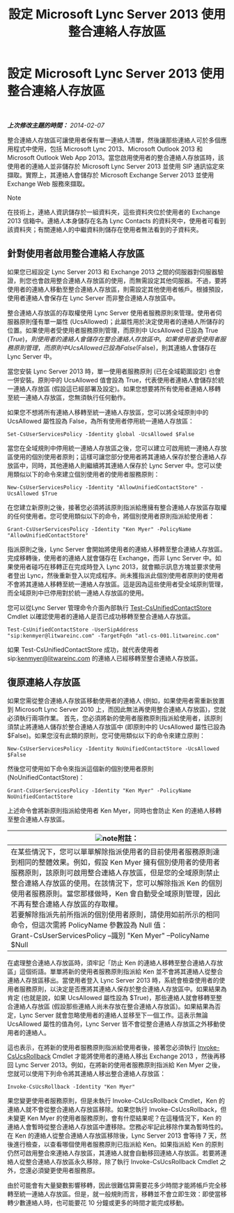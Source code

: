 ﻿---
title: 設定 Microsoft Lync Server 2013 使用整合連絡人存放區
TOCTitle: 設定 Microsoft Lync Server 2013 使用整合連絡人存放區
ms:assetid: 6aa17ae3-764e-4986-a900-85a3cdb8c1fc
ms:mtpsurl: https://technet.microsoft.com/zh-tw/library/JJ688083(v=OCS.15)
ms:contentKeyID: 49890104
ms.date: 08/10/2015
mtps_version: v=OCS.15
ms.translationtype: HT
---

# 設定 Microsoft Lync Server 2013 使用整合連絡人存放區

 

_**上次修改主題的時間：** 2014-02-07_

整合連絡人存放區可讓使用者保有單一連絡人清單，然後讓那些連絡人可於多個應用程式中使用，包括 Microsoft Lync 2013、Microsoft Outlook 2013 和 Microsoft Outlook Web App 2013。當您啟用使用者的整合連絡人存放區時，該使用者的連絡人並非儲存於 Microsoft Lync Server 2013 並使用 SIP 通訊協定來擷取。實際上，其連絡人會儲存於 Microsoft Exchange Server 2013 並使用 Exchange Web 服務來擷取。

> [!NOTE]  
> 在技術上，連絡人資訊儲存於一組資料夾，這些資料夾位於使用者的 Exchange 2013 信箱中。連絡人本身儲存在名為 Lync Contacts 的資料夾中，使用者可看到該資料夾；有關連絡人的中繼資料則儲存在使用者無法看到的子資料夾。



## 針對使用者啟用整合連絡人存放區

如果您已經設定 Lync Server 2013 和 Exchange 2013 之間的伺服器對伺服器驗證，則您也會啟用整合連絡人存放區的使用，而無需設定其他伺服器。不過，要將使用者的連絡人移動至整合連絡人存放區，則需設定其他使用者帳戶。根據預設，使用者連絡人會保存在 Lync Server 而非整合連絡人存放區中。

整合連絡人存放區的存取權使用 Lync Server 使用者服務原則來管理。使用者伺服器原則僅有單一屬性 (UcsAllowed)；此屬性用於決定使用者的連絡人所儲存的位置。如果使用者受使用者服務原則管理，而原則中 UcsAllowed 已設為 True ($True)，則使用者的連絡人會儲存在整合連絡人存放區中。如果使用者受使用者服務原則管理，而原則中 UcsAllowed 已設為 False ($False)，則其連絡人會儲存在 Lync Server 中。

當您安裝 Lync Server 2013 時，單一使用者服務原則 (已在全域範圍設定) 也會一併安裝。原則中的 UcsAllowed 值會設為 True，代表使用者連絡人會儲存於統一連絡人存放區 (假設這已經部署及設定)。如果您想要將所有使用者連絡人移轉至統一連絡人存放區，您無須執行任何動作。

如果您不想將所有連絡人移轉至統一連絡人存放區，您可以將全域原則中的 UcsAllowed 屬性設為 False，為所有使用者停用統一連絡人存放區：

    Set-CsUserServicesPolicy -Identity global -UcsAllowed $False

當您在全域規則中停用統一連絡人存放區之後，您可以建立可啟用統一連絡人存放區使用的個別使用者原則；這樣可讓您部分使用者將其連絡人保存於整合連絡人存放區中，同時，其他連絡人則繼續將其連絡人保存於 Lync Server 中。您可以使用類似以下的命令來建立個別使用者的使用者服務原則：

    New-CsUserServicesPolicy -Identity "AllowUnifiedContactStore" -UcsAllowed $True

在您建立新原則之後，接著您必須將該原則指派給應擁有整合連絡人存放區存取權的任何使用者。您可使用類似以下的命令，將個別使用者原則指派給使用者：

    Grant-CsUserServicesPolicy -Identity "Ken Myer" -PolicyName "AllowUnifiedContactStore"

指派原則之後，Lync Server 會開始將使用者的連絡人移轉至整合連絡人存放區。完成移轉後，使用者的連絡人就會儲存在 Exchange，而非 Lync Server 中。如果使用者碰巧在移轉正在完成時登入 Lync 2013，就會顯示訊息方塊並要求使用者登出 Lync，然後重新登入以完成程序。尚未獲指派此個別使用者原則的使用者不會將其連絡人移轉至統一連絡人存放區。這是因為這些使用者受全域原則管理，而全域原則中已停用對於統一連絡人存放區的使用。

您可以從Lync Server 管理命令介面內部執行 [Test-CsUnifiedContactStore](https://docs.microsoft.com/en-us/powershell/module/skype/Test-CsUnifiedContactStore) Cmdlet 以確認使用者的連絡人是否已成功移轉至整合連絡人存放區。

    Test-CsUnifiedContactStore -UserSipAddress "sip:kenmyer@litwareinc.com" -TargetFqdn "atl-cs-001.litwareinc.com"

如果 Test-CsUnifiedContactStore 成功，就代表使用者 sip:kenmyer@litwareinc.com 的連絡人已經移轉至整合連絡人存放區。

## 復原連絡人存放區

如果您需從整合連絡人存放區移動使用者的連絡人 (例如，如果使用者需重新放置到 Microsoft Lync Server 2010 上，而因此無法再使用整合連絡人存放區)，您就必須執行兩項作業。 首先，您必須將新的使用者服務原則指派給使用者，該原則須禁止將連絡人儲存於整合連絡人存放區中 (即原則中的 UcsAllowed 屬性已設為 $False)。如果您沒有此類的原則，您可使用類似以下的命令來建立原則：

    New-CsUserServicesPolicy -Identity NoUnifiedContactStore -UcsAllowed $False

然後您可使用如下命令來指派這個新的個別使用者原則 (NoUnifiedContactStore)：

    Grant-CsUserServicesPolicy -Identity "Ken Myer" -PolicyName NoUnifiedContactStore

上述命令會將新原則指派給使用者 Ken Myer，同時也會防止 Ken 的連絡人移轉至整合連絡人存放區。

<table>
<thead>
<tr class="header">
<th><img src="images/Gg398811.note(OCS.15).gif" title="note" alt="note" />附註：</th>
</tr>
</thead>
<tbody>
<tr class="odd">
<td>在某些情況下，您可以單單解除指派使用者的目前使用者服務原則達到相同的整體效果。例如，假設 Ken Myer 擁有個別使用者的使用者服務原則，該原則可啟用整合連絡人存放區，但是您的全域原則禁止整合連絡人存放區的使用。在該情況下，您可以解除指派 Ken 的個別使用者服務原則。當您那樣做時，Ken 會自動受全域原則管理，因此不再有整合連絡人存放區的存取權。<br />
若要解除指派先前所指派的個別使用者原則，請使用如前所示的相同命令，但這次需將 PolicyName 參數設為 Null 值：<br />
Grant-CsUserServicesPolicy –識別 &quot;Ken Myer&quot; –PolicyName $Null</td>
</tr>
</tbody>
</table>


在處理整合連絡人存放區時，須牢記「防止 Ken 的連絡人移轉至整合連絡人存放區」這個術語。單單將新的使用者服務原則指派給 Ken 並不會將其連絡人從整合連絡人存放區移出。當使用者登入 Lync Server 2013 時，系統會檢查使用者的使用者服務原則，以決定是否應將其連絡人保存於整合連絡人存放區中。如果結果為肯定 (也就是說，如果 UcsAllowed 屬性設為 $True)，那些連絡人就會移轉至整合連絡人存放區 (假設那些連絡人尚未存放在整合連絡人存放區)。如果結果為否定，Lync Server 就會忽略使用者的連絡人並移至下一個工作。這表示無論 UcsAllowed 屬性的值為何，Lync Server 皆不會從整合連絡人存放區之外移動使用者的連絡人。

這也表示，在將新的使用者服務原則指派給使用者後，接著您必須執行 [Invoke-CsUcsRollback](https://docs.microsoft.com/en-us/powershell/module/skype/Invoke-CsUcsRollback) Cmdlet 才能將使用者的連絡人移出 Exchange 2013 ，然後再移回 Lync Server 2013。例如，在將新的使用者服務原則指派給 Ken Myer 之後，您就可以使用下列命令將其連絡人移出整合連絡人存放區：

    Invoke-CsUcsRollback -Identity "Ken Myer"

果您變更使用者服務原則，但是未執行 Invoke-CsUcsRollback Cmdlet，Ken 的連絡人就不會從整合連絡人存放區移除。如果您執行 Invoke-CsUcsRollback，但未變更 Ken Myer 的使用者服務原則，會有什麼結果呢？在這種情況下，Ken 的連絡人會暫時從整合連絡人存放區中遭移除。您務必牢記此移除作業為暫時性的。在 Ken 的連絡人從整合連絡人存放區移除後，Lync Server 2013 會等待 7 天，然後進行檢查，以查看哪個使用者服務原則已指派給 Ken。如果指派給 Ken 的原則仍然可啟用整合來連絡人存放區，其連絡人就會自動移回連絡人存放區。若要將連絡人從整合連絡人存放區永久移除，除了執行 Invoke-CsUcsRollback Cmdlet 之外，您還必須變更使用者服務原。

由於可能會有大量變數影響移轉，因此很難估算需要花多少時間才能將帳戶完全移轉至統一連絡人存放區。但是，就一般規則而言，移轉並不會立即生效：即使當移轉少數連絡人時，也可能要花 10 分鐘或更多的時間才能完成移動。

